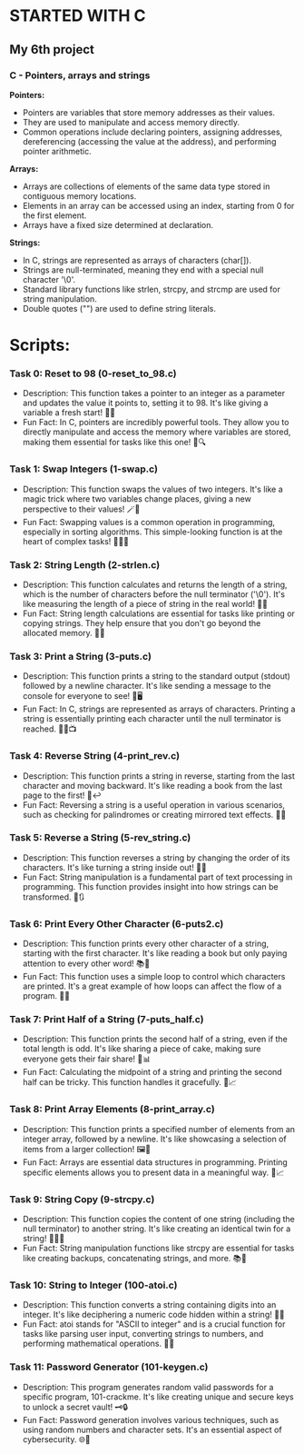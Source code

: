 # STARTED WITH C
## My 6th project
### C - Pointers, arrays and strings



**Pointers:**

* Pointers are variables that store memory addresses as their values.
* They are used to manipulate and access memory directly.
* Common operations include declaring pointers, assigning addresses, dereferencing (accessing the value at the address), and performing pointer arithmetic.


**Arrays:**

* Arrays are collections of elements of the same data type stored in contiguous memory locations.
* Elements in an array can be accessed using an index, starting from 0 for the first element.
* Arrays have a fixed size determined at declaration.


**Strings:**

* In C, strings are represented as arrays of characters (char[]).
* Strings are null-terminated, meaning they end with a special null character '\0'.
* Standard library functions like strlen, strcpy, and strcmp are used for string manipulation.
* Double quotes ("") are used to define string literals.


# Scripts:

### Task 0: Reset to 98 (0-reset_to_98.c)
- Description: This function takes a pointer to an integer as a parameter and updates the value it points to, setting it to 98. It's like giving a variable a fresh start! 🔄🔢
- Fun Fact: In C, pointers are incredibly powerful tools. They allow you to directly manipulate and access the memory where variables are stored, making them essential for tasks like this one! 🧰🔍

### Task 1: Swap Integers (1-swap.c)
- Description: This function swaps the values of two integers. It's like a magic trick where two variables change places, giving a new perspective to their values! 🪄🔄
- Fun Fact: Swapping values is a common operation in programming, especially in sorting algorithms. This simple-looking function is at the heart of complex tasks! 🧙‍♂️🧩

### Task 2: String Length (2-strlen.c)
- Description: This function calculates and returns the length of a string, which is the number of characters before the null terminator ('\0'). It's like measuring the length of a piece of string in the real world! 📏🧵
- Fun Fact: String length calculations are essential for tasks like printing or copying strings. They help ensure that you don't go beyond the allocated memory. 🧐📜

### Task 3: Print a String (3-puts.c)
- Description: This function prints a string to the standard output (stdout) followed by a newline character. It's like sending a message to the console for everyone to see! 📢🖥️
- Fun Fact: In C, strings are represented as arrays of characters. Printing a string is essentially printing each character until the null terminator is reached. 🧑‍💻📺

### Task 4: Reverse String (4-print_rev.c)
- Description: This function prints a string in reverse, starting from the last character and moving backward. It's like reading a book from the last page to the first! 📖↩️
- Fun Fact: Reversing a string is a useful operation in various scenarios, such as checking for palindromes or creating mirrored text effects. 🧐🔀

### Task 5: Reverse a String (5-rev_string.c)
- Description: This function reverses a string by changing the order of its characters. It's like turning a string inside out! 🔄🔤
- Fun Fact: String manipulation is a fundamental part of text processing in programming. This function provides insight into how strings can be transformed. 🧬🔃

### Task 6: Print Every Other Character (6-puts2.c)
- Description: This function prints every other character of a string, starting with the first character. It's like reading a book but only paying attention to every other word! 📚👀
- Fun Fact: This function uses a simple loop to control which characters are printed. It's a great example of how loops can affect the flow of a program. 🔄🧐

### Task 7: Print Half of a String (7-puts_half.c)
- Description: This function prints the second half of a string, even if the total length is odd. It's like sharing a piece of cake, making sure everyone gets their fair share! 🍰📊
- Fun Fact: Calculating the midpoint of a string and printing the second half can be tricky. This function handles it gracefully. 🧮📈

### Task 8: Print Array Elements (8-print_array.c)
- Description: This function prints a specified number of elements from an integer array, followed by a newline. It's like showcasing a selection of items from a larger collection! 🖼️🔢
- Fun Fact: Arrays are essential data structures in programming. Printing specific elements allows you to present data in a meaningful way. 🧮📈

### Task 9: String Copy (9-strcpy.c)
- Description: This function copies the content of one string (including the null terminator) to another string. It's like creating an identical twin for a string! 👯‍♂️📜
- Fun Fact: String manipulation functions like strcpy are essential for tasks like creating backups, concatenating strings, and more. 📚🧬

### Task 10: String to Integer (100-atoi.c)
- Description: This function converts a string containing digits into an integer. It's like deciphering a numeric code hidden within a string! 🔢🔐
- Fun Fact: atoi stands for "ASCII to integer" and is a crucial function for tasks like parsing user input, converting strings to numbers, and performing mathematical operations. 🧩🔢

### Task 11: Password Generator (101-keygen.c)
- Description: This program generates random valid passwords for a specific program, 101-crackme. It's like creating unique and secure keys to unlock a secret vault! 🗝️🔒
- Fun Fact: Password generation involves various techniques, such as using random numbers and character sets. It's an essential aspect of cybersecurity. 🌐🤖

